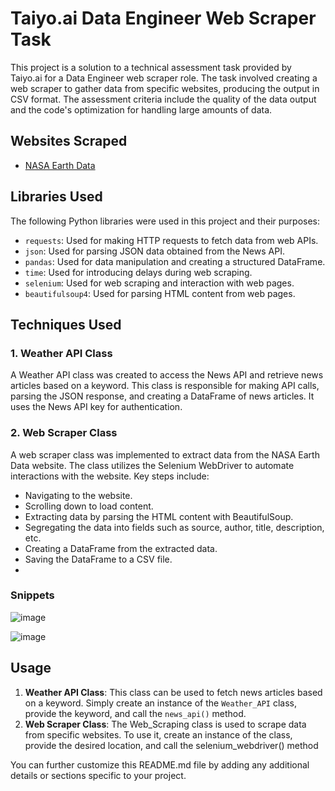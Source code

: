 # Taiyo.ai Data Engineer Web Scraper Task

This project is a solution to a technical assessment task provided by Taiyo.ai for a Data Engineer web scraper role. The task involved creating a web scraper to gather data from specific websites, producing the output in CSV format. The assessment criteria include the quality of the data output and the code's optimization for handling large amounts of data.

## Websites Scraped

- [NASA Earth Data](https://www.earthdata.nasa.gov/engage/open-data-services-and-software/api)

## Libraries Used

The following Python libraries were used in this project and their purposes:

- `requests`: Used for making HTTP requests to fetch data from web APIs.
- `json`: Used for parsing JSON data obtained from the News API.
- `pandas`: Used for data manipulation and creating a structured DataFrame.
- `time`: Used for introducing delays during web scraping.
- `selenium`: Used for web scraping and interaction with web pages.
- `beautifulsoup4`: Used for parsing HTML content from web pages.

## Techniques Used

### 1. Weather API Class

A Weather API class was created to access the News API and retrieve news articles based on a keyword. This class is responsible for making API calls, parsing the JSON response, and creating a DataFrame of news articles. It uses the News API key for authentication.

### 2. Web Scraper Class

A web scraper class was implemented to extract data from the NASA Earth Data website. The class utilizes the Selenium WebDriver to automate interactions with the website. Key steps include:

- Navigating to the website.
- Scrolling down to load content.
- Extracting data by parsing the HTML content with BeautifulSoup.
- Segregating the data into fields such as source, author, title, description, etc.
- Creating a DataFrame from the extracted data.
- Saving the DataFrame to a CSV file.
- 
### Snippets 
![image](https://github.com/Aftabbs/WebScraper-APIIntegration/assets/112916888/2bae5ba1-2183-443c-83f7-4d9d004b219d)

![image](https://github.com/Aftabbs/WebScraper-APIIntegration/assets/112916888/d74b7865-e24d-4945-9b8a-cbeecef00cc8)


## Usage

1. **Weather API Class**: This class can be used to fetch news articles based on a keyword. Simply create an instance of the `Weather_API` class, provide the keyword, and call the `news_api()` method.
2. **Web Scraper Class**: The Web_Scraping class is used to scrape data from specific websites. To use it, create an instance of the class, provide the desired location, and call the selenium_webdriver() method

You can further customize this README.md file by adding any additional details or sections specific to your project.
